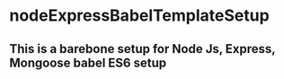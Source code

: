 # nodeExpressBabelTemplateSetup
## This is a barebone setup for Node Js, Express, Mongoose babel ES6 setup  